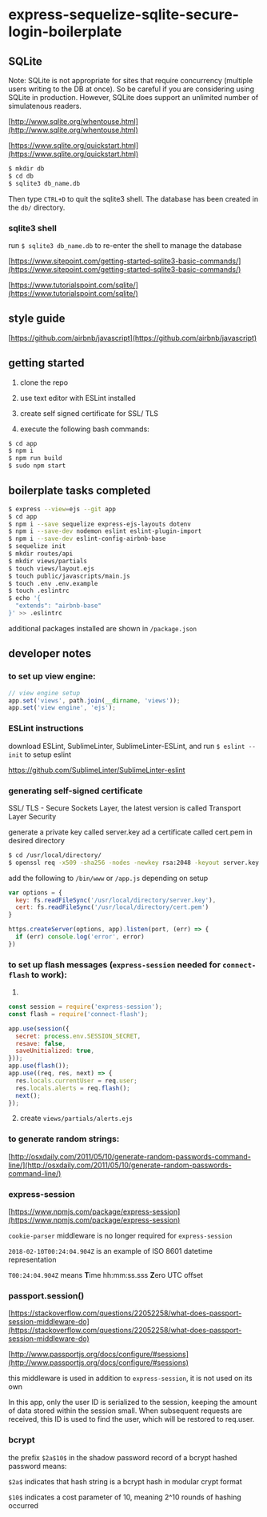 # express-sequelize-sqlite-secure-login-boilerplate

## SQLite

Note: SQLite is not appropriate for sites that require concurrency (multiple users writing to the DB at once). So be careful if you are considering using SQLite in production. However, SQLite does support an unlimited number of simulatenous readers.

[http://www.sqlite.org/whentouse.html](http://www.sqlite.org/whentouse.html)

[https://www.sqlite.org/quickstart.html](https://www.sqlite.org/quickstart.html)

```bash
$ mkdir db
$ cd db
$ sqlite3 db_name.db
```

Then type `CTRL+D` to quit the sqlite3 shell. The database has been created in the `db/` directory.

### sqlite3 shell

run `$ sqlite3 db_name.db` to re-enter the shell to manage the database

[https://www.sitepoint.com/getting-started-sqlite3-basic-commands/](https://www.sitepoint.com/getting-started-sqlite3-basic-commands/)

[https://www.tutorialspoint.com/sqlite/](https://www.tutorialspoint.com/sqlite/)

## style guide

[https://github.com/airbnb/javascript](https://github.com/airbnb/javascript)

## getting started

1. clone the repo

2. use text editor with ESLint installed

3. create self signed certificate for SSL/ TLS

4. execute the following bash commands:

```bash
$ cd app
$ npm i
$ npm run build
$ sudo npm start
```

## boilerplate tasks completed

```bash
$ express --view=ejs --git app
$ cd app
$ npm i --save sequelize express-ejs-layouts dotenv
$ npm i --save-dev nodemon eslint eslint-plugin-import
$ npm i --save-dev eslint-config-airbnb-base
$ sequelize init
$ mkdir routes/api
$ mkdir views/partials
$ touch views/layout.ejs
$ touch public/javascripts/main.js
$ touch .env .env.example
$ touch .eslintrc
$ echo '{
  "extends": "airbnb-base"
}' >> .eslintrc
```

additional packages installed are shown in `/package.json`


## developer notes

### to set up view engine:

```js
// view engine setup
app.set('views', path.join(__dirname, 'views'));
app.set('view engine', 'ejs');
```

### ESLint instructions

download ESLint, SublimeLinter, SublimeLinter-ESLint, and run `$ eslint --init` to setup eslint

https://github.com/SublimeLinter/SublimeLinter-eslint

### generating self-signed certificate

SSL/ TLS - Secure Sockets Layer, the latest version is called Transport Layer Security

generate a private key called server.key ad a certificate called cert.pem in desired directory

```bash
$ cd /usr/local/directory/
$ openssl req -x509 -sha256 -nodes -newkey rsa:2048 -keyout server.key -out cert.pem -days 90
```

add the following to `/bin/www` or `/app.js` depending on setup

```js
var options = {
  key: fs.readFileSync('/usr/local/directory/server.key'),
  cert: fs.readFileSync('/usr/local/directory/cert.pem')
}

https.createServer(options, app).listen(port, (err) => {
  if (err) console.log('error', error)
})
```

### to set up flash messages (`express-session` needed for `connect-flash` to work):

1.

```js
const session = require('express-session');
const flash = require('connect-flash');

app.use(session({
  secret: process.env.SESSION_SECRET,
  resave: false,
  saveUnitialized: true,
}));
app.use(flash());
app.use((req, res, next) => {
  res.locals.currentUser = req.user;
  res.locals.alerts = req.flash();
  next();
});
```

2. create `views/partials/alerts.ejs`

### to generate random strings:

[http://osxdaily.com/2011/05/10/generate-random-passwords-command-line/](http://osxdaily.com/2011/05/10/generate-random-passwords-command-line/)

### express-session

[https://www.npmjs.com/package/express-session](https://www.npmjs.com/package/express-session)

`cookie-parser` middleware is no longer required for `express-session`

`2018-02-10T00:24:04.904Z` is an example of ISO 8601 datetime representation

`T00:24:04.904Z` means **T**ime hh:mm:ss.sss **Z**ero UTC offset

### passport.session()

[https://stackoverflow.com/questions/22052258/what-does-passport-session-middleware-do](https://stackoverflow.com/questions/22052258/what-does-passport-session-middleware-do)

[http://www.passportjs.org/docs/configure/#sessions](http://www.passportjs.org/docs/configure/#sessions)

this middleware is used in addition to `express-session`, it is not used on its own

In this app, only the user ID is serialized to the session, keeping the amount of data stored within the session small. When subsequent requests are received, this ID is used to find the user, which will be restored to req.user.

### bcrypt

the prefix `$2a$10$` in the shadow password record of a bcrypt hashed password means:

`$2a$` indicates that hash string is a bcrypt hash in modular crypt format

`$10$` indicates a cost parameter of 10, meaning 2^10 rounds of hashing occurred

